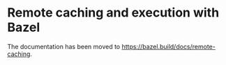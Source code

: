 # Remote caching and execution with Bazel

The documentation has been moved to https://bazel.build/docs/remote-caching.
